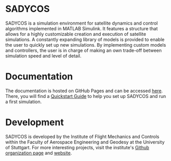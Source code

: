 # SADYCOS
SADYCOS is a simulation environment for satellite dynamics and control algorithms implemented in MATLAB Simulink.
It features a structure that allows for a highly customizable creation and execution of satellite simulations.
A constantly expanding library of models is provided to enable the user to quickly set up new simulations.
By implementing custom models and controllers, the user is in charge of making an own trade-off between simulation speed and level of detail.

# Documentation
The documentation is hosted on GitHub Pages and can be accessed [here](https://sadycos.github.io/sadycos/).
There, you will find a [Quickstart Guide](https://sadycos.github.io/sadycos/content/quickstart.html) to help you set up SADYCOS and run a first simulation.

# Development
SADYCOS is developed by the Institute of Flight Mechanics and Controls within the Faculty of Aerospace Engineering and Geodesy at the University of Stuttgart.
For more interesting projects, visit the institute's [Github organization page](https://github.com/ifrunistuttgart) and [website](https://www.ifr.uni-stuttgart.de/en/).